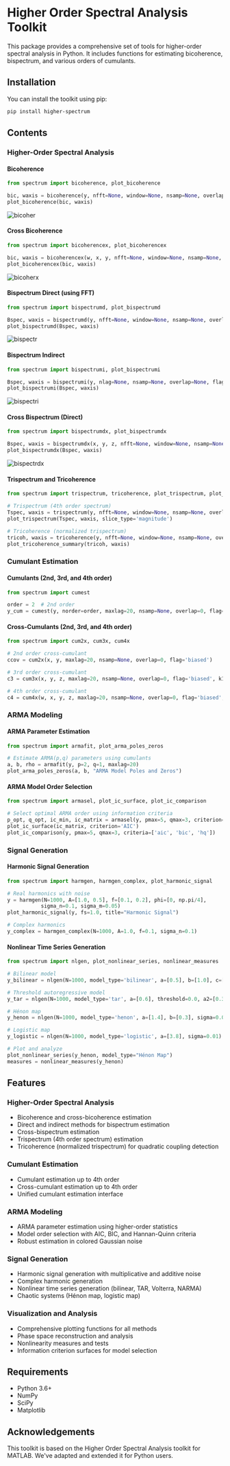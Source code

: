 # Higher Order Spectral Analysis Toolkit

This package provides a comprehensive set of tools for higher-order spectral
analysis in Python. It includes functions for estimating bicoherence,
bispectrum, and various orders of cumulants.

## Installation

You can install the toolkit using pip:

```bash
pip install higher-spectrum
```

## Contents

### Higher-Order Spectral Analysis

#### Bicoherence

```python
from spectrum import bicoherence, plot_bicoherence

bic, waxis = bicoherence(y, nfft=None, window=None, nsamp=None, overlap=None)
plot_bicoherence(bic, waxis)
```

![bicoher](https://raw.githubusercontent.com/synergetics/spectrum/master/images/bicoherence.png)

#### Cross Bicoherence

```python
from spectrum import bicoherencex, plot_bicoherencex

bic, waxis = bicoherencex(w, x, y, nfft=None, window=None, nsamp=None, overlap=None)
plot_bicoherencex(bic, waxis)
```

![bicoherx](https://raw.githubusercontent.com/synergetics/spectrum/master/images/cross_bicoherence.png)

#### Bispectrum Direct (using FFT)

```python
from spectrum import bispectrumd, plot_bispectrumd

Bspec, waxis = bispectrumd(y, nfft=None, window=None, nsamp=None, overlap=None)
plot_bispectrumd(Bspec, waxis)
```

![bispectr](https://raw.githubusercontent.com/synergetics/spectrum/master/images/bispectrumd.png)

#### Bispectrum Indirect

```python
from spectrum import bispectrumi, plot_bispectrumi

Bspec, waxis = bispectrumi(y, nlag=None, nsamp=None, overlap=None, flag='biased', nfft=None, wind='parzen')
plot_bispectrumi(Bspec, waxis)
```

![bispectri](https://raw.githubusercontent.com/synergetics/spectrum/master/images/bispectrum_indirect.png)

#### Cross Bispectrum (Direct)

```python
from spectrum import bispectrumdx, plot_bispectrumdx

Bspec, waxis = bispectrumdx(x, y, z, nfft=None, window=None, nsamp=None, overlap=None)
plot_bispectrumdx(Bspec, waxis)
```

![bispectrdx](https://raw.githubusercontent.com/synergetics/spectrum/master/images/cross_bispectrum.png)

#### Trispectrum and Tricoherence

```python
from spectrum import trispectrum, tricoherence, plot_trispectrum, plot_tricoherence_summary

# Trispectrum (4th order spectrum)
Tspec, waxis = trispectrum(y, nfft=None, window=None, nsamp=None, overlap=None)
plot_trispectrum(Tspec, waxis, slice_type='magnitude')

# Tricoherence (normalized trispectrum)
tricoh, waxis = tricoherence(y, nfft=None, window=None, nsamp=None, overlap=None)
plot_tricoherence_summary(tricoh, waxis)
```

### Cumulant Estimation

#### Cumulants (2nd, 3rd, and 4th order)

```python
from spectrum import cumest

order = 2  # 2nd order
y_cum = cumest(y, norder=order, maxlag=20, nsamp=None, overlap=0, flag='biased', k1=0, k2=0)
```

#### Cross-Cumulants (2nd, 3rd, and 4th order)

```python
from spectrum import cum2x, cum3x, cum4x

# 2nd order cross-cumulant
ccov = cum2x(x, y, maxlag=20, nsamp=None, overlap=0, flag='biased')

# 3rd order cross-cumulant
c3 = cum3x(x, y, z, maxlag=20, nsamp=None, overlap=0, flag='biased', k1=0)

# 4th order cross-cumulant
c4 = cum4x(w, x, y, z, maxlag=20, nsamp=None, overlap=0, flag='biased', k1=0, k2=0)
```

### ARMA Modeling

#### ARMA Parameter Estimation

```python
from spectrum import armafit, plot_arma_poles_zeros

# Estimate ARMA(p,q) parameters using cumulants
a, b, rho = armafit(y, p=2, q=1, maxlag=20)
plot_arma_poles_zeros(a, b, "ARMA Model Poles and Zeros")
```

#### ARMA Model Order Selection

```python
from spectrum import armasel, plot_ic_surface, plot_ic_comparison

# Select optimal ARMA order using information criteria
p_opt, q_opt, ic_min, ic_matrix = armasel(y, pmax=5, qmax=3, criterion='aic')
plot_ic_surface(ic_matrix, criterion='AIC')
plot_ic_comparison(y, pmax=5, qmax=3, criteria=['aic', 'bic', 'hq'])
```

### Signal Generation

#### Harmonic Signal Generation

```python
from spectrum import harmgen, harmgen_complex, plot_harmonic_signal

# Real harmonics with noise
y = harmgen(N=1000, A=[1.0, 0.5], f=[0.1, 0.2], phi=[0, np.pi/4],
           sigma_n=0.1, sigma_m=0.05)
plot_harmonic_signal(y, fs=1.0, title="Harmonic Signal")

# Complex harmonics
y_complex = harmgen_complex(N=1000, A=1.0, f=0.1, sigma_n=0.1)
```

#### Nonlinear Time Series Generation

```python
from spectrum import nlgen, plot_nonlinear_series, nonlinear_measures

# Bilinear model
y_bilinear = nlgen(N=1000, model_type='bilinear', a=[0.5], b=[1.0], c=[0.1])

# Threshold autoregressive model
y_tar = nlgen(N=1000, model_type='tar', a=[0.6], threshold=0.0, a2=[0.3])

# Hénon map
y_henon = nlgen(N=1000, model_type='henon', a=[1.4], b=[0.3], sigma=0.01)

# Logistic map
y_logistic = nlgen(N=1000, model_type='logistic', a=[3.8], sigma=0.01)

# Plot and analyze
plot_nonlinear_series(y_henon, model_type="Hénon Map")
measures = nonlinear_measures(y_henon)
```

## Features

### Higher-Order Spectral Analysis

- Bicoherence and cross-bicoherence estimation
- Direct and indirect methods for bispectrum estimation
- Cross-bispectrum estimation
- Trispectrum (4th order spectrum) estimation
- Tricoherence (normalized trispectrum) for quadratic coupling detection

### Cumulant Estimation

- Cumulant estimation up to 4th order
- Cross-cumulant estimation up to 4th order
- Unified cumulant estimation interface

### ARMA Modeling

- ARMA parameter estimation using higher-order statistics
- Model order selection with AIC, BIC, and Hannan-Quinn criteria
- Robust estimation in colored Gaussian noise

### Signal Generation

- Harmonic signal generation with multiplicative and additive noise
- Complex harmonic generation
- Nonlinear time series generation (bilinear, TAR, Volterra, NARMA)
- Chaotic systems (Hénon map, logistic map)

### Visualization and Analysis

- Comprehensive plotting functions for all methods
- Phase space reconstruction and analysis
- Nonlinearity measures and tests
- Information criterion surfaces for model selection

## Requirements

- Python 3.6+
- NumPy
- SciPy
- Matplotlib

## Acknowledgements

This toolkit is based on the Higher Order Spectral Analysis toolkit for MATLAB.
We've adapted and extended it for Python users.

